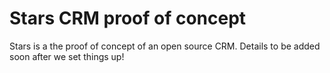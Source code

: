 Stars CRM proof of concept
==========================

Stars is a the proof of concept of an open source CRM. Details to be added soon after we set things up!
